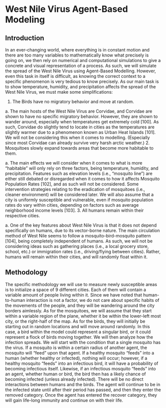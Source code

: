# West Nile Virus Agent-Based Modeling

## Introduction

In an ever-changing world, where everything is in constant motion and there are too many variables to mathematically know what precisely is going on, we then rely on numerical and computational simulations to give a concrete and visual representation of a process. As such, we will simulate the spread of the West Nile Virus using Agent-Based Modelling. However, even this task in itself is difficult, as knowing the correct context to a specific phenomenon is very tedious to know precisely. As our main task is to show temperature, humidity, and precipitation affects the spread of the West Nile Virus, we must make some simplifications:
1.	The Birds have no migratory behavior and move at random.
  
  a.	The main hosts of the West Nile Virus are Corvidae, and Corvidae are shown to have no specific migratory behavior. However, they are shown to wander around, especially when temperatures get extremely cold [100]. As such, Corvidae do slightly tend to locate in cities as the temperatures are slightly warmer due to a phenomenon known as Urban Heat Islands [101]. We will not be considering this when it comes to modelling. (Especially since most Corvidae can already survive very harsh arctic weather.)
2.	Mosquitoes slowly expand towards areas that become more habitable to them. 
  
  a.	The main effects we will consider when it comes to what is more “habitable” will only rely on three factors, being temperature, humidity, and precipitation. Features such as elevation levels (i.e., “mosquito line”) are either still debated or disregarded when it comes to how it affects Mosquito Population Rates [102], and as such will not be considered. Some intervention strategies relating to the eradication of mosquitoes (i.e., cleaner environment) will be considered later. We will also assume that a city is uniformly susceptible and vulnerable, even if mosquito population rates do vary within cities, depending on factors such as average neighborhood income levels [103]. 
3.	All humans remain within their respective cities. 
  
  a.	One of the key features about West Nile Virus is that it does not depend specifically on humans, due to its vector-borne nature. The main circulation method of West Nile seems to follow a mosquito-bird-mosquito pattern [104], being completely independent of humans. As such, we will not be considering ideas such as gathering places (i.e., a local grocery store, school, etc.) or immigration rates (i.e., driving/flying between cities). Rather, humans will remain within their cities, and will randomly float within it.

## Methodology

The specific methodology we will use to measure newly susceptible areas is to initialize a space of 9 different cities. Each of them will contain a variable amount of people living within it. Since we have noted that human-to-human interaction is not a factor, we do not care about specific habits of the movements of the people, and they will be wandering around the city borders aimlessly. As for the mosquitoes, we will assume that they start within a variable region of the plane, whether it be within the lower-left most city, or the right-half of the map. As for the birds, they will initially be starting out in random locations and will move around randomly. In this case, a bird within the model could represent a singular bird, or it could represent a flock of birds moving together. 
We will then analyze how the infection spreads. We will start with the condition that a single mosquito has the virus. If a mosquito is within a certain radius of another agent, the mosquito will “feed” upon that agent. If a healthy mosquito “feeds” into a human (whether healthy or infected), nothing will occur; however, if a healthy mosquito “feeds” into an infectious bird, it will have a probability of becoming infectious itself. Likewise, if an infectious mosquito “feeds” into an agent, whether human or bird, the bird then has a likely chance of becoming infected (unless already infected). There will be no direct interactions between humans and the birds.
The agent will continue to be in the infected state until after their period has passed, and then they enter the removed category. Once the agent has entered the recover category, they will gain life-long immunity and continue on with their life.
